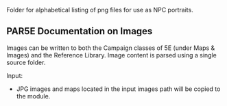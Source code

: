 Folder for alphabetical listing of png files for use as NPC portraits.

## PAR5E Documentation on Images

Images can be written to both the Campaign classes of 5E (under Maps & Images) and the Reference Library. Image content is parsed using a single source folder.

Input:
* JPG images and maps located in the input images path will be copied to the module.
